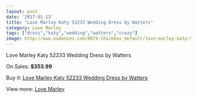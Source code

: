 ```yaml
---
layout: post
date: '2017-01-13'
title: "Love Marley Katy 52233 Wedding Dress by Watters"
category: Love Marley
tags: ["dress","katy","wedding","watters","crazy"]
image: http://www.eudances.com/8074-thickbox_default/love-marley-katy-52233-wedding-dress-by-watters.jpg
---
```

Love Marley Katy 52233 Wedding Dress by Watters

On Sales: **$353.99**
<a href="https://www.eudances.com/en/love-marley/2810-love-marley-katy-52233-wedding-dress-by-watters.html"><amp-img layout="responsive" width="600" height="600" src="//www.eudances.com/8074-thickbox_default/love-marley-katy-52233-wedding-dress-by-watters.jpg" alt="Love Marley Katy 52233 Wedding Dress by Watters 0" /></a>
<a href="https://www.eudances.com/en/love-marley/2810-love-marley-katy-52233-wedding-dress-by-watters.html"><amp-img layout="responsive" width="600" height="600" src="//www.eudances.com/8075-thickbox_default/love-marley-katy-52233-wedding-dress-by-watters.jpg" alt="Love Marley Katy 52233 Wedding Dress by Watters 1" /></a>
<a href="https://www.eudances.com/en/love-marley/2810-love-marley-katy-52233-wedding-dress-by-watters.html"><amp-img layout="responsive" width="600" height="600" src="//www.eudances.com/8076-thickbox_default/love-marley-katy-52233-wedding-dress-by-watters.jpg" alt="Love Marley Katy 52233 Wedding Dress by Watters 2" /></a>

Buy it: [Love Marley Katy 52233 Wedding Dress by Watters](https://www.eudances.com/en/love-marley/2810-love-marley-katy-52233-wedding-dress-by-watters.html "Love Marley Katy 52233 Wedding Dress by Watters")

View more: [Love Marley](https://www.eudances.com/en/44-love-marley "Love Marley")